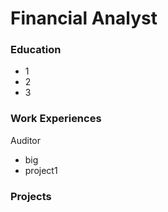 # Financial Analyst
### Education
- 1
- 2
- 3

### Work Experiences
Auditor
- big
- project1

### Projects


